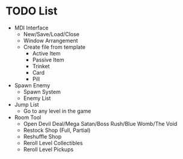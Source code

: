 # TODO List

- MDI Interface
	- New/Save/Load/Close
	- Window Arrangement
	- Create file from template
		- Active Item
		- Passive Item
		- Trinket
		- Card
		- Pill
- Spawn Enemy
	- Spawn System
	- Enemy List
- Jump List
	- Go to any level in the game
- Room Tool
	- Open Devil Deal/Mega Satan/Boss Rush/Blue Womb/The Void
	- Restock Shop (Full, Partial)
	- Reshuffle Shop
	- Reroll Level Collectibles
	- Reroll Level Pickups
